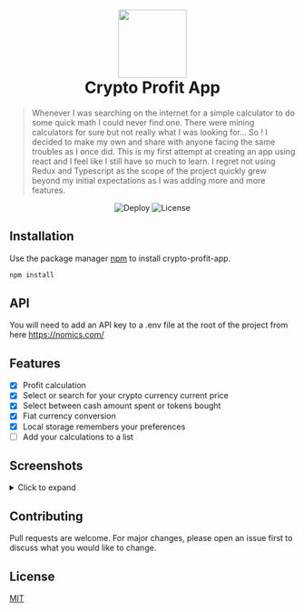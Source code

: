 <h1 align="center"> 
  <img src="https://user-images.githubusercontent.com/48698009/141694419-a0f94f09-c913-4da6-9f40-a63332cd696f.png" width="120" height="auto">
      <br />
  Crypto Profit App
</h1> 

> Whenever I was searching on the internet for a simple calculator to do some quick math I could never find one. There were mining calculators for sure but not really what I was looking for... So ! I decided to make my own and share with anyone facing the same troubles as I once did. This is my first attempt at creating an app using react and I feel like I still have so much to learn. I regret not using Redux and Typescript as the scope of the project quickly grew beyond my initial expectations as I was adding more and more features.

<div align="center">
<img alt="Deploy" src="https://github.com/fcancelinha/crypto-profit/actions/workflows/gh-deploy.yml/badge.svg">
<img alt="License" src="https://img.shields.io/badge/License-MIT-brightgreen.svg">
</div>


## Installation

Use the package manager [npm](https://www.npmjs.com/) to install crypto-profit-app.

```bash
npm install
```

## API 

You will need to add an API key to a .env file at the root of the project from here https://nomics.com/

## Features

- [x] Profit calculation
- [x] Select or search for your crypto currency current price
- [x] Select between cash amount spent or tokens bought
- [x] Fiat currency conversion
- [x] Local storage remembers your preferences
- [ ] Add your calculations to a list

## Screenshots

<details>
<summary>Click to expand</summary>
  
![1](https://user-images.githubusercontent.com/48698009/141378092-51ff741a-a458-4511-8c56-b9e0084b83ea.png)
![2](https://user-images.githubusercontent.com/48698009/141378108-7d8dd13c-7a9b-4c96-8e7c-76eb07f485af.png)
![3](https://user-images.githubusercontent.com/48698009/141378122-10be7bcb-814b-45b4-9f99-653f35ca0e9c.png)
![4](https://user-images.githubusercontent.com/48698009/141378128-1048e89e-2390-4622-94bd-d56333cbf7f6.png)
![5](https://user-images.githubusercontent.com/48698009/141378245-9b98c35c-96dd-4685-89f1-afad490922c1.png)

</details>


## Contributing
Pull requests are welcome. For major changes, please open an issue first to discuss what you would like to change.

## License
[MIT](https://choosealicense.com/licenses/mit/)
